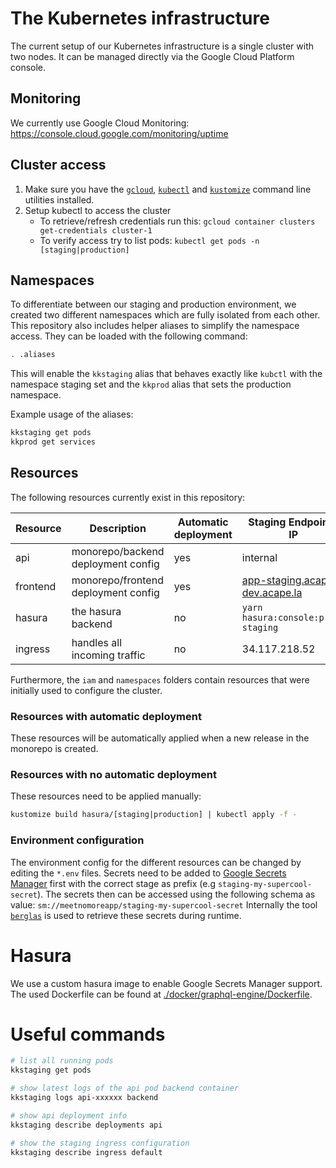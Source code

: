 # The Kubernetes infrastructure

The current setup of our Kubernetes infrastructure is a single cluster with two nodes. It can be managed directly via the Google Cloud Platform console.

## Monitoring

We currently use Google Cloud Monitoring: https://console.cloud.google.com/monitoring/uptime

## Cluster access

1. Make sure you have the [`gcloud`](https://cloud.google.com/sdk/docs/install), [`kubectl`](https://kubernetes.io/docs/tasks/tools/) and [`kustomize`](https://kubectl.docs.kubernetes.io/installation/kustomize/) command line utilities installed.
2. Setup kubectl to access the cluster
   - To retrieve/refresh credentials run this: `gcloud container clusters get-credentials cluster-1`
   - To verify access try to list pods: `kubectl get pods -n [staging|production]`

## Namespaces

To differentiate between our staging and production environment, we created two different namespaces which are fully isolated from each other.
This repository also includes helper aliases to simplify the namespace access. They can be loaded with the following command:

```bash
. .aliases
```

This will enable the `kkstaging` alias that behaves exactly like `kubctl` with the namespace staging set and the `kkprod` alias that sets the production namespace.

Example usage of the aliases:

```bash
kkstaging get pods
kkprod get services
```

## Resources

The following resources currently exist in this repository:

| Resource | Description                         | Automatic deployment | Staging Endpoint / IP                                                                        | Production Endpoint / IP               |
| -------- | ----------------------------------- | -------------------- | -------------------------------------------------------------------------------------------- | -------------------------------------- |
| api      | monorepo/backend deployment config  | yes                  | internal                                                                                     | internal                               |
| frontend | monorepo/frontend deployment config | yes                  | [app-staging.acape.la](https://app-staging.acape.la)<br>[dev.acape.la](https://dev.acape.la) | [app.acape.la](https://app.acape.la)   |
| hasura   | the hasura backend                  | no                   | `yarn hasura:console:proxy staging`                                                          | `yarn hasura:console:proxy production` |
| ingress  | handles all incoming traffic        | no                   | 34.117.218.52                                                                                | 35.241.35.179                          |

Furthermore, the `iam` and `namespaces` folders contain resources that were initially used to configure the cluster.

### Resources with automatic deployment

These resources will be automatically applied when a new release in the monorepo is created.

### Resources with no automatic deployment

These resources need to be applied manually:

```bash
kustomize build hasura/[staging|production] | kubectl apply -f -
```

### Environment configuration

The environment config for the different resources can be changed by editing the `*.env` files.
Secrets need to be added to [Google Secrets Manager](https://console.cloud.google.com/security/secret-manager?orgonly=true&project=meetnomoreapp&supportedpurview=organizationId) first with the correct stage as prefix (e.g `staging-my-supercool-secret`).
The secrets then can be accessed using the following schema as value: `sm://meetnomoreapp/staging-my-supercool-secret`
Internally the tool [`berglas`](https://github.com/GoogleCloudPlatform/berglas) is used to retrieve these secrets during runtime.

# Hasura

We use a custom hasura image to enable Google Secrets Manager support. The used Dockerfile can be found at [./docker/graphql-engine/Dockerfile](./docker/graphql-engine/Dockerfile).

# Useful commands

```bash
# list all running pods
kkstaging get pods

# show latest logs of the api pod backend container
kkstaging logs api-xxxxxx backend

# show api deployment info
kkstaging describe deployments api

# show the staging ingress configuration
kkstaging describe ingress default
```
